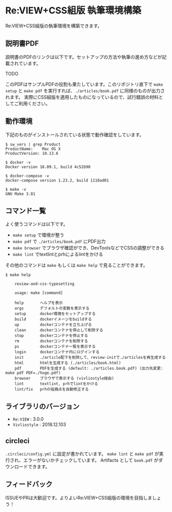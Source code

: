 # Re:VIEW+CSS組版 執筆環境構築

Re:VIEW+CSS組版の執筆環境を構築できます。

## 説明書PDF

説明書のPDFのリンクは以下です。セットアップの方法や執筆の進め方などが記載されています。

TODO

このPDFはサンプルPDFの役割も果たしています。このリポジトリ直下で `make setup` と `make pdf` を実行すれば、`./articles/book.pdf` に同様のものが出力されます。 実際にCSS組版を適用したものになっているので、試行錯誤の材料としてご利用ください。

## 動作環境

下記のものがインストールされている状態で動作確認をしています。

```shell
$ sw_vers | grep Product
ProductName:    Mac OS X
ProductVersion: 10.13.6

$ docker -v
Docker version 18.09.1, build 4c52b90

$ docker-compose -v
docker-compose version 1.23.2, build 1110ad01

$ make -v
GNU Make 3.81
```

## コマンド一覧

よく使うコマンドは以下です。

* `make setup` で環境が整う
* `make pdf` で `./articles/book.pdf` にPDF出力
* `make browser` でブラウザ確認ができ、DevToolsなどでCSSの調整ができる
* `make lint` でtextlintとprhによるlintをかける

その他のコマンドは `make` もしくは `make help` で見ることができます。
```shell
$ make help

    review-and-css-typesetting

    usage: make [command]

    help       ヘルプを表示
    args       デフォルトの変数を表示する
    setup      docker環境をセットアップする
    build      dockerイメージをbuildする
    up         dockerコンテナを立ち上げる
    clean      dockerコンテナを停止して削除する
    stop       dockerコンテナを停止する
    rm         dockerコンテナを削除する
    ps         dockerコンテナ一覧を表示する
    login      dockerコンテナ内にログインする
    init       ./article配下を削除して、review-initで./articlesを再生成する
    html       htmlを生成する (./articles/book.html)
    pdf        PDFを生成する (default: ./articles.book.pdf) (出力先変更: make pdf PDF=./hoge.pdf)
    browser    ブラウザで表示する (vivliostyle経由)
    lint       textlint, prhでlintをかける
    lint/fix   prhの指摘点を自動修正する

```

## ライブラリのバージョン

* `Re:VIEW` : 3.0.0
* `Vivliostyle` : 2018.12.103

## circleci

`.circleci/config.yml` に設定が書かれています。
`make lint` と `make pdf` が実行され、エラーがないかチェックしています。
Artifacts として `book.pdf` がダウンロードできます。

## フィードバック

ISSUEやPRは大歓迎です。よりよいRe:VIEW+CSS組版の環境を目指しましょう！
